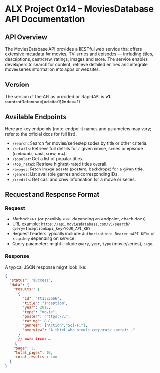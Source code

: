 # ALX Project 0x14 – MoviesDatabase API Documentation

## API Overview  
The MoviesDatabase API provides a RESTful web service that offers extensive metadata for movies, TV-series and episodes — including titles, descriptions, cast/crew, ratings, images and more. The service enables developers to search for content, retrieve detailed entries and integrate movie/series information into apps or websites.

## Version  
The version of the API as provided on RapidAPI is **v1**. :contentReference[oaicite:1]{index=1}

## Available Endpoints  
Here are key endpoints (note: endpoint names and parameters may vary; refer to the official docs for full list).  
- `/search`: Search for movies/series/episodes by title or other criteria.  
- `/details`: Retrieve full details for a given movie, series or episode (metadata, cast, crew, etc).  
- `/popular`: Get a list of popular titles.  
- `/top_rated`: Retrieve highest-rated titles overall.  
- `/images`: Fetch image assets (posters, backdrops) for a given title.  
- `/genres`: List available genres and corresponding IDs.  
- `/credits`: Get cast and crew information for a movie or series.  

## Request and Response Format  
### Request  
- Method: `GET` (or possibly `POST` depending on endpoint, check docs).  
- URL example: `https://api.moviesdatabase.com/v1/search?query=Inception&api_key=YOUR_API_KEY`  
- Request headers typically include: `Authorization: Bearer <API_KEY>` or `x-apikey` depending on service.  
- Query parameters might include `query`, `year`, `type` (movie/series), `page`.

### Response  
A typical JSON response might look like:
```json
{
  "status": "success",
  "data": {
    "results": [
      {
        "id": "tt1375666",
        "title": "Inception",
        "year": 2010,
        "type": "movie",
        "poster": "https://…",
        "rating": 8.8,
        "genres": ["Action","Sci-Fi"],
        "overview": "A thief who steals corporate secrets …"
      }
      // more items …
    ],
    "page": 1,
    "total_pages": 10,
    "total_results": 100
  }
}
